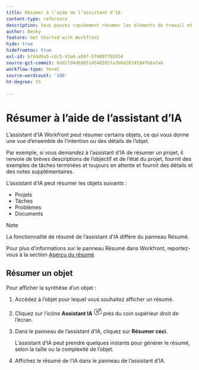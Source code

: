 ```yaml
---
title: Résumer à l’aide de l’assistant d’IA
content-type: reference
description: Vous pouvez rapidement résumer les éléments de travail et les documents à l’aide de la fonctionnalité Résumer .
author: Becky
feature: Get Started with Workfront
hide: true
hidefromtoc: true
exl-id: b7d4d9a5-cdc5-43a6-a58f-57480f702034
source-git-commit: 6dd2fd4d688514540265fa3b0d2634194fb6a7ab
workflow-type: tm+mt
source-wordcount: '186'
ht-degree: 2%

---
```


# Résumer à l’aide de l’assistant d’IA

L’assistant d’IA Workfront peut résumer certains objets, ce qui vous donne une vue d’ensemble de l’intention ou des détails de l’objet.

Par exemple, si vous demandez à l’assistant d’IA de résumer un projet, il renvoie de brèves descriptions de l’objectif et de l’état du projet, fournit des exemples de tâches terminées et toujours en attente et fournit des détails et des notes supplémentaires.

L’assistant d’IA peut résumer les objets suivants :

* Projets
* Tâches
* Problèmes
* Documents

>[!NOTE]
>
>La fonctionnalité de résumé de l’assistant d’IA diffère du panneau Résumé.
>
>Pour plus d’informations sur le panneau Résumé dans Workfront, reportez-vous à la section [Aperçu du résumé](/help/quicksilver/workfront-basics/the-new-workfront-experience/summary-overview.md).

## Résumer un objet

Pour afficher la synthèse d’un objet :

1. Accédez à l’objet pour lequel vous souhaitez afficher un résumé.
1. Cliquez sur l’icône **Assistant IA** ![Icône Assistant IA](assets/ai-assistant-icon.png) près du coin supérieur droit de l’écran.
1. Dans le panneau de l’assistant d’IA, cliquez sur **Résumer ceci**.

   L’assistant d’IA peut prendre quelques instants pour générer le résumé, selon la taille ou la complexité de l’objet.

1. Affichez le résumé de l’IA dans le panneau de l’assistant d’IA.

